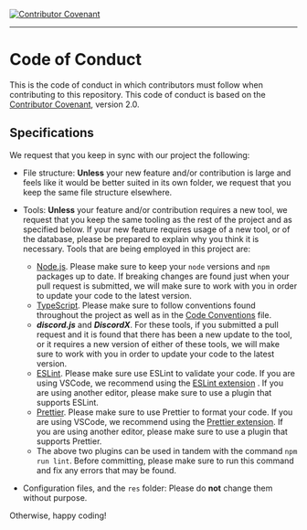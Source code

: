 [![Contributor Covenant](https://img.shields.io/badge/Contributor%20Covenant-2.1-4baaaa.svg)](CODE-OF-CONDUCT.md)

---

# Code of Conduct

This is the code of conduct in which contributors must follow when contributing to this repository. This code of conduct
is based on the [Contributor Covenant](https://www.contributor-covenant.org/), version 2.0.

## Specifications

We request that you keep in sync with our project the following:

- File structure: **Unless** your new feature and/or contribution is large and feels like it would
  be better suited in its own folder, we request that you keep the same file structure elsewhere.

- Tools: **Unless** your feature and/or contribution requires a new tool, we request that you keep the same
  tooling as the rest of the project and as specified below. If your new feature requires usage of a new tool, or of the
  database, please be
  prepared to explain why you think it is necessary.
  Tools that are being employed in this project are:

    - [Node.js](https://nodejs.org/en/). Please make sure to keep your `node` versions and `npm` packages up to date. If
      breaking changes are found just when your pull request is submitted, we will make sure to work with you in order
      to update your code to the latest version.
    - [TypeScript](https://www.typescriptlang.org/). Please make sure to follow conventions found throughout the project
      as well as in the [Code Conventions](CODE-CONVENTIONS.md) file.
    - **_discord.js_** and **_DiscordX_**. For these tools, if you submitted a pull request and it is found that there
      has been a new update to the tool, or it
      requires a new version of either of these tools, we will make sure to work with you in order to update your code
      to
      the latest version.
    - [ESLint](https://eslint.org/). Please make sure use ESLint to validate your code. If you are using VSCode, we
      recommend using the [ESLint extension](https://marketplace.visualstudio.com/items?itemName=dbaeumer.vscode-eslint)
      .
      If you are using another editor, please make sure to use a plugin that supports ESLint.
    - [Prettier](https://prettier.io/). Please make sure to use Prettier to format your code. If you are using VSCode,
      we
      recommend using
      the [Prettier extension](https://marketplace.visualstudio.com/items?itemName=esbenp.prettier-vscode).
      If you are using another editor, please make sure to use a plugin that supports Prettier.
    - The above two plugins can be used in tandem with the command `npm run lint`. Before committing, please make sure
      to run this command and fix any errors that may be found.

- Configuration files, and the `res` folder: Please do **not** change them without purpose.

Otherwise, happy coding!
